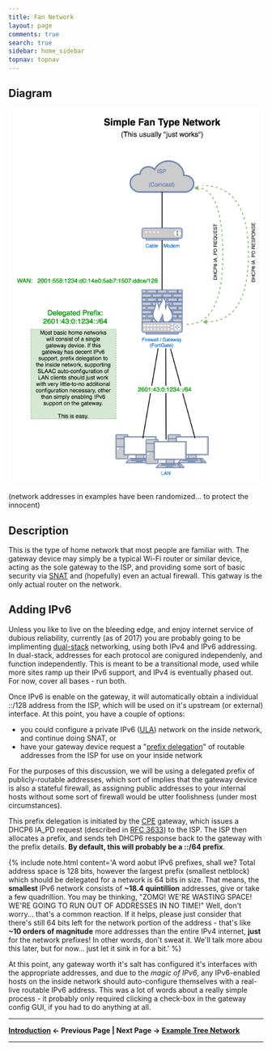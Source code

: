 ```yaml
---
title: Fan Network
layout: page
comments: true
search: true
sidebar: home_sidebar
topnav: topnav
---
```


## Diagram

![](images/Fan_Network.png)

(network addresses in examples have been randomized... to protect the innocent)

## Description

This is the type of home network that most people are familiar with. The gateway device may simply be a typical Wi-Fi router or similar device, acting as the sole gateway to the ISP, and providing some sort of basic security via <a href="#" data-toggle="tooltip" data-original-title="{{site.data.glossary.SNAT}}">SNAT</a> and (hopefully) even an actual firewall. This gatway is the only actual router on the network.


## Adding IPv6

Unless you like to live on the bleeding edge, and enjoy internet service of dubious reliability, currently (as of 2017) you are probably going to be implimenting <a href="#" data-toggle="tooltip" data-original-title="{{site.data.glossary.dual-stack}}">dual-stack</a> networking, using both IPv4 and IPv6 addressing. In dual-stack, addresses for each protocol are conigured independenly, and function independently. This is meant to be a transitional mode, used while more sites ramp up their IPv6 support, and IPv4 is eventually phased out. For now, cover all bases - run both.

Once IPv6 is enable on the gateway, it will automatically obtain a individual ::/128 address from the ISP, which will be used on it's upstream (or external) interface. At this point, you have a couple of options:

* you could configure a private IPv6 (<a href="#" data-toggle="tooltip" data-original-title="{{site.data.glossary.ULA}}">ULA</a>) network on the inside network, and continue doing SNAT, or
* have your gateway device request a "<a href="#" data-toggle="tooltip" data-original-title="{{site.data.glossary.prefix-delegation}}">prefix delegation</a>" of routable addresses from the ISP for use on your inside network

For the purposes of this discussion, we will be using a delegated prefix of publicly-routable addresses, which sort of implies that the gateway device is also  a stateful firewall, as assigning public addresses to your internal hosts without some sort of firewall would be utter foolishness (under most circumstances).

This prefix delegation is initiated by the <a href="#" data-toggle="tooltip" data-original-title="{{site.data.glossary.cpe}}">CPE</a> gateway, which issues a DHCP6 IA_PD request (described in [RFC 3633]) to the ISP. The ISP then allocates a prefix, and sends teh DHCP6 response back to the gateway with the prefix details. **By default, this will probably be a ::/64 prefix**.

{% include note.html content='A word aobut IPv6 prefixes, shall we? Total address space is 128 bits, however the largest prefix (smallest netblock) which should be delegated for a network is 64 bits in size. That means, the **smallest** IPv6 network consists of **~18.4 quintillion** addresses, give or take a few quadrillion. You may be thinking, "ZOMG! WE\'RE WASTING SPACE! WE\'RE GOING TO RUN OUT OF ADDRESSES IN NO TIME!" Well, don\'t worry... that\'s a common reaction. If it helps, please just consider that there\'s still 64 bits left for the network portion of the address - that\'s like **~10 orders of magnitude** more addresses than the entire IPv4 internet, **just** for the network prefixes! In other words, don\'t sweat it. We\'ll talk more abou this later, but for now... just let it sink in for a bit.' %}

At this point, any gateway worth it's salt has configured it's interfaces with the appropriate addresses, and due to the _magic of IPv6_, any IPv6-enabled hosts on the inside network should auto-configure themselves with a real-live routable IPv6 address. This was a lot of words about a really simple process - it probably only required clicking a check-box in the gateway config GUI, if you had to do anything at all.

-----

**[Introduction](index.html) <- Previous Page \| Next Page -> [Example Tree Network](tree.html)**

-----

[RFC 3633]: https://tools.ietf.org/html/rfc3633
